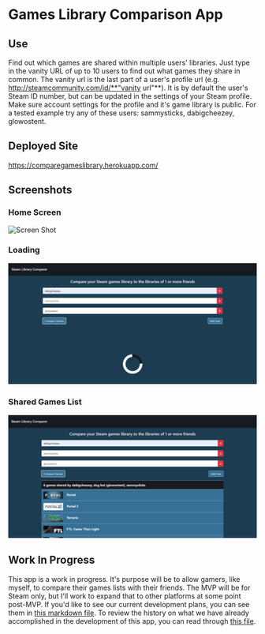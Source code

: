 # Games Library Comparison App

## Use
Find out which games are shared within multiple users' libraries. Just type in the vanity URL of up to 10 users to find out what games they share in common. The vanity url is the last part of a user's profile url (e.g. http://steamcommunity.com/id/**"vanity url"**). It is by default the user's Steam ID number, but can be updated in the settings of your Steam profile. Make sure account settings for the profile and it's game library is public. For a tested example try any of these users: sammysticks, dabigcheezey, glowostent.

## Deployed Site
https://comparegameslibrary.herokuapp.com/

## Screenshots
### Home Screen
![Screen Shot](./client/src/ScreenShotsSte/amCompareHome.JPG)
### Loading
![Screen Shot](./client/src/ScreenShots/SteamLoading.PNG)
### Shared Games List
![Screen Shot](./client/src/ScreenShots/ComparedGames.PNG)

## Work In Progress

This app is a work in progress. It's purpose will be to allow gamers, like myself, to compare their games lists with their friends. The MVP will be for Steam only, but I'll work to expand that to other platforms at some point post-MVP. If you'd like to see our current development plans, you can see them in [this markdown file](./current-dev-plans.md). To review the history on what we have already accomplished in the development of this app, you can read through [this file](./dev-history.md).